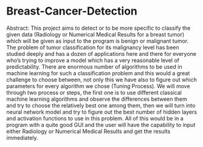 # Breast-Cancer-Detection
Abstract: This project aims to detect or to be more specific to classify the given data  (Radiology or Numerical Medical Results for a breast tumor) which will be given as  input to the program is benign or malignant tumor. The problem of tumor classification for its malignancy level has been studied deeply and has a dozen of applications here  and there for everyone who’s trying to improve a model which has a very reasonable  level of predictability. There are enormous number of algorithms to be used in machine  learning for such a classification problem and this would a great challenge to choose  between, not only this we have also to figure out which parameters for every algorithm  we chose (Tuning Process). We will move through two process or steps, the first one  is to use different classical machine learning algorithms and observe the differences between them and try to choose the relatively best one among them, then we will turn  into neural network model and try to figure out the best number of hidden layers and  activation functions to use in this problem. All of this would be in a program with a  quite good GUI and the user will have the capability to input either Radiology or  Numerical Medical Results and get the results immediately.

